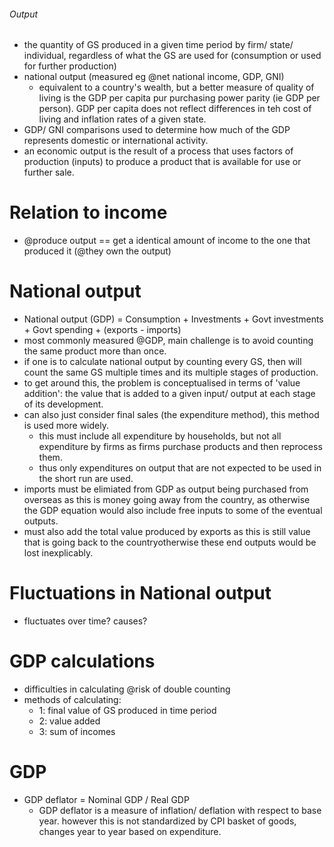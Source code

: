 ###### Output
- the quantity of GS produced in a given time period by firm/ state/ individual, regardless of what the GS are used for (consumption or used for further production)
- national output (measured eg @net national income, GDP, GNI)
    + equivalent to a country's wealth, but a better measure of quality of living is the GDP per capita pur purchasing power parity (ie GDP per person). GDP per capita does not reflect differences in teh cost of living and inflation rates of a given state. 
- GDP/ GNI comparisons used to determine how much of the GDP represents domestic or international activity.
- an economic output is the result of a process that uses factors of production (inputs) to produce a product that is available for use or further sale. 

# Relation to income
- @produce output == get a identical amount of income to the one that produced it (@they own the output)


# National output
- National output (GDP) = Consumption + Investments + Govt investments + Govt spending + (exports - imports)
- most commonly measured @GDP, main challenge is to avoid counting the same product more than once. 
- if one is to calculate national output by counting every GS, then will count the same GS multiple times and its multiple stages of production. 
- to get around this, the problem is conceptualised in terms of 'value addition': the value that is added to a given input/ output at each stage of its development.
- can also just consider final sales (the expenditure method), this method is used more widely.
    + this must include all expenditure by households, but not all expenditure by firms as firms purchase products and then reprocess them. 
    + thus only expenditures on output that are not expected to be used in the short run are used.  
- imports must be elimiated from GDP as output being purchased from overseas as this is money going away from the country, as otherwise the GDP equation would also include free inputs to some of the eventual outputs. 
- must also add the total value produced by exports as this is still value that is going back to the countryotherwise these end outputs would be lost inexplicably. 

# Fluctuations in National output
- fluctuates over time? causes?

# GDP calculations
- difficulties in calculating @risk of double counting
- methods of calculating:
    + 1: final value of GS produced in time period
    + 2: value added
    + 3: sum of incomes


# GDP
- GDP deflator = Nominal GDP / Real GDP
    + GDP deflator is a measure of inflation/ deflation with respect to base year. however this is not standardized by CPI basket of goods, changes year to year based on expenditure.
